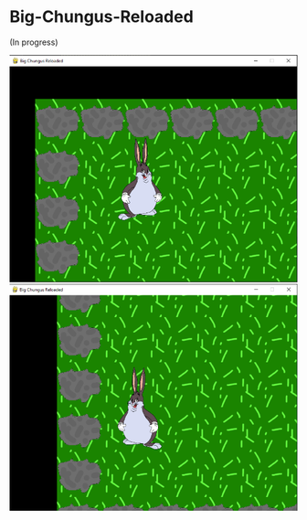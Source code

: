 # Big-Chungus-Reloaded
(In progress)

![alt text](https://raw.githubusercontent.com/spowellcode/Big-Chungus-Reloaded/main/BigChungusReloaded/screenshot.PNG)
![alt text](https://raw.githubusercontent.com/spowellcode/Big-Chungus-Reloaded/main/BigChungusReloaded/bigchungus1.PNG)
